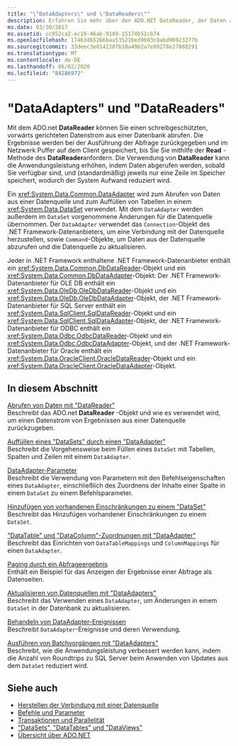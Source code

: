 ```yaml
---
title: "\"DataAdapters\" und \"DataReaders\""
description: Erfahren Sie mehr über den ADO.NET DataReader, der Daten aus einer Datenbank abruft, und DataAdapter, der Daten aus einer Datenquelle abruft und ein DataSet auffüllt.
ms.date: 03/30/2017
ms.assetid: cc952ca2-ec19-46ab-9189-15174b52cb74
ms.openlocfilehash: 17463d65266baa53521bed9603c8abd96923277b
ms.sourcegitcommit: 33deec3e814238fb18a49b2a7e89278e27888291
ms.translationtype: MT
ms.contentlocale: de-DE
ms.lasthandoff: 06/02/2020
ms.locfileid: "84286972"
---
```

# <a name="dataadapters-and-datareaders"></a>"DataAdapters" und "DataReaders"
Mit dem ADO.net **DataReader** können Sie einen schreibgeschützten, vorwärts gerichteten Datenstrom aus einer Datenbank abrufen. Die Ergebnisse werden bei der Ausführung der Abfrage zurückgegeben und im Netzwerk Puffer auf dem Client gespeichert, bis Sie Sie mithilfe der **Read** -Methode des **DataReader**anfordern. Die Verwendung von **DataReader** kann die Anwendungsleistung erhöhen, indem Daten abgerufen werden, sobald Sie verfügbar sind, und (standardmäßig) jeweils nur eine Zeile im Speicher speichert, wodurch der System Aufwand reduziert wird.  
  
 Ein <xref:System.Data.Common.DataAdapter> wird zum Abrufen von Daten aus einer Datenquelle und zum Auffüllen von Tabellen in einem <xref:System.Data.DataSet> verwendet. Mit dem `DataAdapter` werden außerdem im `DataSet` vorgenommene Änderungen für die Datenquelle übernommen. Der `DataAdapter` verwendet das `Connection`-Objekt des .NET Framework-Datenanbieters, um eine Verbindung mit der Datenquelle herzustellen, sowie `Command`-Objekte, um Daten aus der Datenquelle abzurufen und die Datenquelle zu aktualisieren.  
  
 Jeder in .NET Framework enthaltene .NET Framework-Datenanbieter enthält ein <xref:System.Data.Common.DbDataReader>-Objekt und ein <xref:System.Data.Common.DbDataAdapter>-Objekt: Der .NET Framework-Datenanbieter für OLE DB enthält ein <xref:System.Data.OleDb.OleDbDataReader>-Objekt und ein <xref:System.Data.OleDb.OleDbDataAdapter>-Objekt, der .NET Framework-Datenanbieter für SQL Server enthält ein <xref:System.Data.SqlClient.SqlDataReader>-Objekt und ein <xref:System.Data.SqlClient.SqlDataAdapter>-Objekt, der .NET Framework-Datenanbieter für ODBC enthält ein <xref:System.Data.Odbc.OdbcDataReader>-Objekt und ein <xref:System.Data.Odbc.OdbcDataAdapter>-Objekt, und der .NET Framework-Datenanbieter für Oracle enthält ein <xref:System.Data.OracleClient.OracleDataReader>-Objekt und ein <xref:System.Data.OracleClient.OracleDataAdapter>-Objekt.  
  
## <a name="in-this-section"></a>In diesem Abschnitt  
 [Abrufen von Daten mit "DataReader"](retrieving-data-using-a-datareader.md)  
 Beschreibt das ADO.net **DataReader** -Objekt und wie es verwendet wird, um einen Datenstrom von Ergebnissen aus einer Datenquelle zurückzugeben.  
  
 [Auffüllen eines "DataSets" durch einen "DataAdapter"](populating-a-dataset-from-a-dataadapter.md)  
 Beschreibt die Vorgehensweise beim Füllen eines `DataSet` mit Tabellen, Spalten und Zeilen mit einem `DataAdapter`.  
  
 [DataAdapter-Parameter](dataadapter-parameters.md)  
 Beschreibt die Verwendung von Parametern mit den Befehlseigenschaften eines `DataAdapter`, einschließlich des Zuordnens der Inhalte einer Spalte in einem `DataSet` zu einem Befehlsparameter.  
  
 [Hinzufügen von vorhandenen Einschränkungen zu einem "DataSet"](adding-existing-constraints-to-a-dataset.md)  
 Beschreibt das Hinzufügen vorhandener Einschränkungen zu einem `DataSet`.  
  
 ["DataTable" und "DataColumn"-Zuordnungen mit "DataAdapter"](dataadapter-datatable-and-datacolumn-mappings.md)  
 Beschreibt das Einrichten von `DataTableMappings` und `ColumnMappings` für einen `DataAdapter`.  
  
 [Paging durch ein Abfrageergebnis](paging-through-a-query-result.md)  
 Enthält ein Beispiel für das Anzeigen der Ergebnisse einer Abfrage als Datenseiten.  
  
 [Aktualisieren von Datenquellen mit "DataAdapters"](updating-data-sources-with-dataadapters.md)  
 Beschreibt das Verwenden eines `DataAdapter`, um Änderungen in einem `DataSet` in der Datenbank zu aktualisieren.  
  
 [Behandeln von DataAdapter-Ereignissen](handling-dataadapter-events.md)  
 Beschreibt `DataAdapter`-Ereignisse und deren Verwendung.  
  
 [Ausführen von Batchvorgängen mit "DataAdapters"](performing-batch-operations-using-dataadapters.md)  
 Beschreibt, wie die Anwendungsleistung verbessert werden kann, indem die Anzahl von Roundtrips zu SQL Server beim Anwenden von Updates aus dem `DataSet` reduziert wird.  
  
## <a name="see-also"></a>Siehe auch

- [Herstellen der Verbindung mit einer Datenquelle](connecting-to-a-data-source.md)
- [Befehle und Parameter](commands-and-parameters.md)
- [Transaktionen und Parallelität](transactions-and-concurrency.md)
- ["DataSets", "DataTables" und "DataViews"](./dataset-datatable-dataview/index.md)
- [Übersicht über ADO.NET](ado-net-overview.md)
